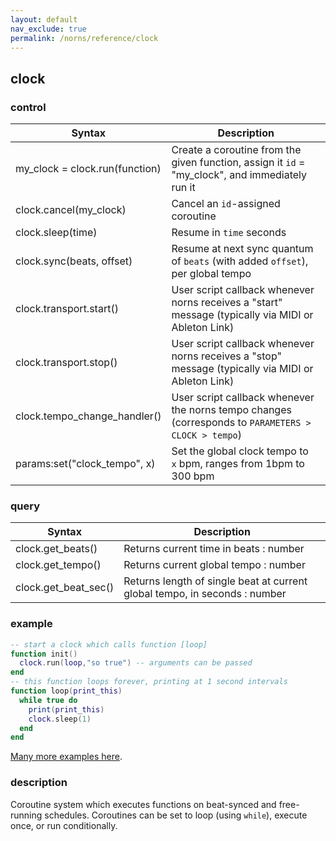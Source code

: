 ```yaml
---
layout: default
nav_exclude: true
permalink: /norns/reference/clock
---
```


## clock

### control

| Syntax                         | Description                                                                                         |
| ------------------------------ | --------------------------------------------------------------------------------------------------- |
| my_clock = clock.run(function) | Create a coroutine from the given function, assign it `id` =  "my_clock", and immediately run it    |
| clock.cancel(my_clock)         | Cancel an `id`-assigned coroutine                                                                   |
| clock.sleep(time)              | Resume in `time` seconds                                                                            |
| clock.sync(beats, offset)      | Resume at next sync quantum of `beats` (with added `offset`), per global tempo                      |
| clock.transport.start()        | User script callback whenever norns receives a "start" message (typically via MIDI or Ableton Link) |
| clock.transport.stop()         | User script callback whenever norns receives a "stop" message (typically via MIDI or Ableton Link)  |
| clock.tempo_change_handler()   | User script callback whenever the norns tempo changes (corresponds to `PARAMETERS > CLOCK > tempo`) |
| params:set("clock_tempo", x)   | Set the global clock tempo to `x` bpm, ranges from 1bpm to 300 bpm                                  |

### query

| Syntax               | Description                                                                |
| -------------------- | -------------------------------------------------------------------------- |
| clock.get_beats()    | Returns current time in beats : number                                     |
| clock.get_tempo()    | Returns current global tempo : number                                      |
| clock.get_beat_sec() | Returns length of single beat at current global tempo, in seconds : number |

### example

```lua
-- start a clock which calls function [loop]
function init()
  clock.run(loop,"so true") -- arguments can be passed 
end
-- this function loops forever, printing at 1 second intervals 
function loop(print_this)
  while true do
    print(print_this)
    clock.sleep(1)
  end
end
```

[Many more examples here](https://monome.org/docs/norns/clocks/).

### description

Coroutine system which executes functions on beat-synced and free-running schedules. Coroutines can be set to loop (using `while`), execute once, or run conditionally.